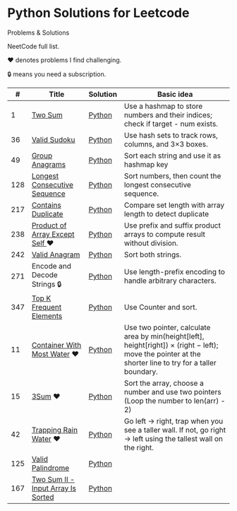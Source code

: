 # Python Solutions for Leetcode

Problems & Solutions

NeetCode full list. 

♥ denotes problems I find challenging.

🔒 means you need a subscription.

| #   | Title                                                                 | Solution                                                                                                                                         | Basic idea                                                               |
|-----|----------------------------------------------------------------------|-------------------------------------------------------------------------------------------------------------------------------------------------|--------------------------------------------------------------------------------------|
| 1   | [Two Sum](https://leetcode.com/problems/two-sum/)                     | [Python](https://github.com/TranDucThien-0509/LeetCode/blob/main/NeetCode/Array%20%26%20Hashing/1.%20Two%20Sum.py)                               | Use a hashmap to store numbers and their indices; check if target - num exists.                         |
| 36  | [Valid Sudoku](https://leetcode.com/problems/valid-sudoku/)           | [Python](https://github.com/TranDucThien-0509/LeetCode/blob/main/NeetCode/Array%20%26%20Hashing/36.%20Valid%20Sudoku.py)                         | Use hash sets to track rows, columns, and 3×3 boxes.                                 |
| 49  | [Group Anagrams](https://leetcode.com/problems/group-anagrams/)       | [Python](https://github.com/TranDucThien-0509/LeetCode/blob/main/NeetCode/Array%20%26%20Hashing/49.%20Group%20Anagrams.py)                       | Sort each string and use it as hashmap key                             |
| 128 | [Longest Consecutive Sequence](https://leetcode.com/problems/longest-consecutive-sequence/) | [Python](https://github.com/TranDucThien-0509/LeetCode/blob/main/NeetCode/Array%20%26%20Hashing/128.%20Longest%20Consecutive%20Sequence.py)       | Sort numbers, then count the longest consecutive sequence.                             |
| 217 | [Contains Duplicate](https://leetcode.com/problems/contains-duplicate/)| [Python](https://github.com/TranDucThien-0509/LeetCode/blob/main/NeetCode/Array%20%26%20Hashing/217.%20Contains%20Duplicate.py)                   | Compare set length with array length to detect duplicate                                               |
| 238 | [Product of Array Except Self ](https://leetcode.com/problems/product-of-array-except-self/) ♥ | [Python](https://github.com/TranDucThien-0509/LeetCode/blob/main/NeetCode/Array%20%26%20Hashing/238.%20Product%20of%20Array%20Except%20Self.py)  | Use prefix and suffix product arrays to compute result without division.                           |
| 242 | [Valid Anagram](https://leetcode.com/problems/valid-anagram/)         | [Python](https://github.com/TranDucThien-0509/LeetCode/blob/main/NeetCode/Array%20%26%20Hashing/242.%20Valid%20Anagram.py)                       | Sort both strings.                                               |
| 271 | Encode and Decode Strings 🔒                                          | [Python](https://github.com/TranDucThien-0509/LeetCode/blob/main/NeetCode/Array%20%26%20Hashing/271.%20Encode%20and%20Decode%20Strings.py)       | Use length-prefix encoding to handle arbitrary characters.                           |
| 347 | [Top K Frequent Elements](https://leetcode.com/problems/top-k-frequent-elements/) | [Python](https://github.com/TranDucThien-0509/LeetCode/blob/main/NeetCode/Array%20%26%20Hashing/347.%20Top%20K%20Frequent%20Elements.py)         | Use Counter and sort.                                        |
| 11  | [Container With Most Water](https://leetcode.com/problems/container-with-most-water/) ♥ | [Python](https://github.com/TranDucThien509/LeetCode/blob/main/NeetCode/Two%20Pointers/11.%20Container%20With%20Most%20Water.py) | Use two pointer, calculate area by min(height[left], height[right]) × (right − left); move the pointer at the shorter line to try for a taller boundary.            | 
| 15  | [3Sum](https://leetcode.com/problems/3sum/) ♥                           | [Python](https://github.com/TranDucThien-0509/LeetCode/blob/main/NeetCode/Two%20Pointers/15.%203Sum.py)                 | Sort the array, choose a number and use two pointers (Loop the number to len(arr) - 2)   |
| 42  | [Trapping Rain Water](https://leetcode.com/problems/trapping-rain-water/) ♥ | [Python](https://github.com/TranDucThien-0509/LeetCode/blob/main/NeetCode/Two%20Pointers/42.%20Trapping%20Rain%20Water.py) | Go left → right, trap when you see a taller wall. If not, go right → left using the tallest wall on the right.    |
| 125 | [Valid Palindrome](https://leetcode.com/problems/valid-palindrome/)   | [Python](https://github.com/TranDucThien-0509/LeetCode/blob/main/NeetCode/Two%20Pointers/125.%20Valid%20Palindrome.py)   |   |
| 167 | [Two Sum II - Input Array Is Sorted](https://leetcode.com/problems/two-sum-ii-input-array-is-sorted/) | [Python](https://github.com/TranDucThien-0509/LeetCode/blob/main/NeetCode/Two%20Pointers/167.%20Two%20Sum%20II%20-%20Input%20Array%20Is%20Sorted.py) |  
